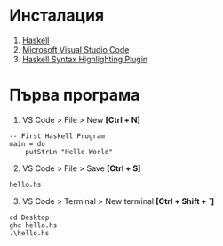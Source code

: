 # Инсталация

1. [Haskell](https://www.haskell.org/)
2. [Microsoft Visual Studio Code](https://code.visualstudio.com/Download)
3. [Haskell Syntax Highlighting Plugin](https://marketplace.visualstudio.com/items?itemName=justusadam.language-haskell)

# Първа програма
1. VS Code > File > New **[Ctrl + N]**
```
-- First Haskell Program
main = do
    putStrLn "Hello World"
```
2. VS Code > File > Save **[Ctrl + S]**
```
hello.hs
```
3. VS Code > Terminal > New terminal **[Ctrl + Shift + `]**
```
cd Desktop
ghc hello.hs
.\hello.hs
```
